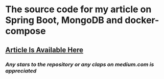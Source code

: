 # The source code for my article on Spring Boot, MongoDB and docker-compose

## [Article Is Available  Here](https://sfmohassel.medium.com/get-started-with-spring-boot-mongodb-and-docker-compose-cfae8283ed1b)

### _Any stars to the repository or any claps on medium.com is appreciated_

